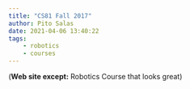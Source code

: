 ```yaml
---
title: "CS81 Fall 2017"
author: Pito Salas
date: 2021-04-06 13:40:22
tags:
    - robotics
    - courses
---
```



(**Web site except:** Robotics Course that looks great) 
